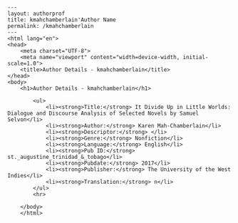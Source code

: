 
    ---
    layout: authorprof
    title: kmahchamberlain'Author Name 
    permalink: /kmahchamberlain
    ---
    <html lang="en">
    <head>
        <meta charset="UTF-8">
        <meta name="viewport" content="width=device-width, initial-scale=1.0">
        <title>Author Details - kmahchamberlain</title>
    </head>
    <body>
        <h1>Author Details - kmahchamberlain</h1>
        
            <ul>
                <li><strong>Title:</strong> It Divide Up in Little Worlds: Dialogue and Discourse Analysis of Selected Novels by Samuel Selvon</li>
                <li><strong>Author:</strong> Karen Mah-Chamberlain</li>
                <li><strong>Descriptor:</strong> </li>
                <li><strong>Genre:</strong> Nonfiction</li>
                <li><strong>Language:</strong> English</li>
                <li><strong>Pub ID:</strong> st._augustine_trinidad_&_tobago</li>
                <li><strong>Pubdate:</strong> 2017</li>
                <li><strong>Publisher:</strong> The University of the West Indies</li>
                <li><strong>Translation:</strong> n</li>
            </ul>
            <hr>
            
        </body>
        </html>
        